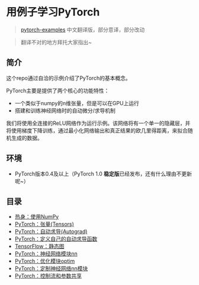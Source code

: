 # 用例子学习PyTorch

> [pytorch-examples]() 中文翻译版，部分意译，部分改动

> 翻译不对的地方拜托大家指出~

## 简介
这个repo通过自洽的示例介绍了PyTorch的基本概念。

PyTorch主要是提供了两个核心的功能特性：

* 一个类似于numpy的n维张量，但是可以在GPU上运行
* 搭建和训练神经网络时的自动微分/求导机制

我们将使用全连接的ReLU网络作为运行示例。该网络将有一个单一的隐藏层，并将使用梯度下降训练，通过最小化网络输出和真正结果的欧几里得距离，来拟合随机生成的数据。

## 环境

* PyTorch版本0.4及以上（PyTorch 1.0 **稳定版**已经发布，还有什么理由不更新呢~）

## 目录

* [热身：使用NumPy]()
* [PyTorch：张量(Tensors)]()
* [PyTorch：自动求导(Autograd)]()
* [PyTorch：定义自己的自动求导函数]()
* [TensorFlow：静态图]()
* [PyTorch：神经网络模块nn]()
* [PyTorch：优化模块optim]()
* [PyTorch：定制神经网络nn模块]()
* [PyTorch：控制流和参数共享]()